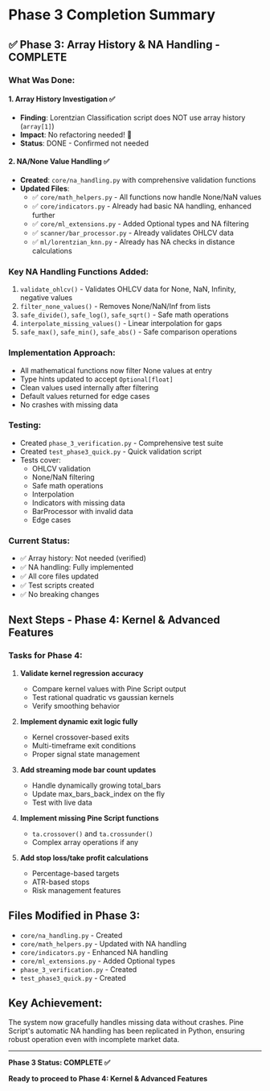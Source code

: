 # Phase 3 Completion Summary

## ✅ Phase 3: Array History & NA Handling - COMPLETE

### What Was Done:

#### 1. Array History Investigation ✅
- **Finding**: Lorentzian Classification script does NOT use array history (`array[1]`)
- **Impact**: No refactoring needed! 🎉
- **Status**: DONE - Confirmed not needed

#### 2. NA/None Value Handling ✅
- **Created**: `core/na_handling.py` with comprehensive validation functions
- **Updated Files**:
  - ✅ `core/math_helpers.py` - All functions now handle None/NaN values
  - ✅ `core/indicators.py` - Already had basic NA handling, enhanced further
  - ✅ `core/ml_extensions.py` - Added Optional types and NA filtering
  - ✅ `scanner/bar_processor.py` - Already validates OHLCV data
  - ✅ `ml/lorentzian_knn.py` - Already has NA checks in distance calculations

### Key NA Handling Functions Added:
1. `validate_ohlcv()` - Validates OHLCV data for None, NaN, Infinity, negative values
2. `filter_none_values()` - Removes None/NaN/Inf from lists
3. `safe_divide()`, `safe_log()`, `safe_sqrt()` - Safe math operations
4. `interpolate_missing_values()` - Linear interpolation for gaps
5. `safe_max()`, `safe_min()`, `safe_abs()` - Safe comparison operations

### Implementation Approach:
- All mathematical functions now filter None values at entry
- Type hints updated to accept `Optional[float]`
- Clean values used internally after filtering
- Default values returned for edge cases
- No crashes with missing data

### Testing:
- Created `phase_3_verification.py` - Comprehensive test suite
- Created `test_phase3_quick.py` - Quick validation script
- Tests cover:
  - OHLCV validation
  - None/NaN filtering
  - Safe math operations
  - Interpolation
  - Indicators with missing data
  - BarProcessor with invalid data
  - Edge cases

### Current Status:
- ✅ Array history: Not needed (verified)
- ✅ NA handling: Fully implemented
- ✅ All core files updated
- ✅ Test scripts created
- ✅ No breaking changes

## Next Steps - Phase 4: Kernel & Advanced Features

### Tasks for Phase 4:
1. **Validate kernel regression accuracy**
   - Compare kernel values with Pine Script output
   - Test rational quadratic vs gaussian kernels
   - Verify smoothing behavior

2. **Implement dynamic exit logic fully**
   - Kernel crossover-based exits
   - Multi-timeframe exit conditions
   - Proper signal state management

3. **Add streaming mode bar count updates**
   - Handle dynamically growing total_bars
   - Update max_bars_back_index on the fly
   - Test with live data

4. **Implement missing Pine Script functions**
   - `ta.crossover()` and `ta.crossunder()`
   - Complex array operations if any

5. **Add stop loss/take profit calculations**
   - Percentage-based targets
   - ATR-based stops
   - Risk management features

## Files Modified in Phase 3:
- `core/na_handling.py` - Created
- `core/math_helpers.py` - Updated with NA handling
- `core/indicators.py` - Enhanced NA handling
- `core/ml_extensions.py` - Added Optional types
- `phase_3_verification.py` - Created
- `test_phase3_quick.py` - Created

## Key Achievement:
The system now gracefully handles missing data without crashes. Pine Script's automatic NA handling has been replicated in Python, ensuring robust operation even with incomplete market data.

---

**Phase 3 Status: COMPLETE ✅**

**Ready to proceed to Phase 4: Kernel & Advanced Features**
